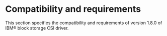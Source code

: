 # Compatibility and requirements

This section specifies the compatibility and requirements of version 1.8.0 of IBM® block storage CSI driver.
